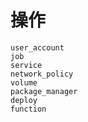 # 操作

```{toctree}
user_account
job
service
network_policy
volume
package_manager
deploy
function
```
